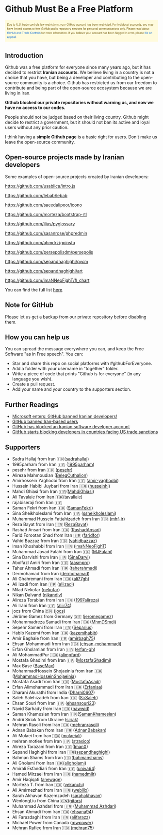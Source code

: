 ﻿# Github Must Be a Free Platform

![alt text](./message.png)

## Introduction


Github was a free platform for everyone since many years ago, but it has decided to restrict **Iranian accounts**.
We believe living in a country is not a choice that you have, but being a developer and contributing to the open-source community is a choice.
Github has restricted us from our freedom to contribute and being part of the open-source ecosystem because we are living in Iran.

**Github blocked our private repositories without warning us, and now we have no access to our codes.**

People should not be judged based on their living country. Github might decide to restrict a government, but it should not ban its active and loyal users without any prior caution.

I think having a **simple Github page** is a basic right for users.
Don't make us leave the open-source community.

## Open-source projects made by Iranian developers

Some examples of open-source projects created by Iranian developers:

https://github.com/usablica/intro.js

https://github.com/lebab/lebab

https://github.com/saeedalipoor/icono

https://github.com/morteza/bootstrap-rtl

https://github.com/ilius/pyglossary

https://github.com/sasanrose/phpredmin

https://github.com/ahmdrz/goinsta

https://github.com/persepolisdm/persepolis

https://github.com/sepandhaghighi/pycm

https://github.com/sepandhaghighi/art

https://github.com/imaNNeoFighT/fl_chart

You can find the full list [here](https://github.com/mohebifar/made-in-iran).


## Note for GitHub
Please let us get a backup from our private repository before disabling them.

## How you can help us
You can spread the message everywhere you can, and keep the Free Software "as in Free speech".
You can:
  - Star and share this repo on social platforms with #githubForEveryone.
  - Add a folder with your username in "together" folder.
  - Write a piece of code that prints "Github is for everyone" (in any language you wish).
  - Create a pull request.
  - Add your name and your country to the supporters section.

## Further Readings
  - [Microsoft enters: GitHub banned Iranian developers!](https://medium.com/@d.aliyamini/microsoft-enters-github-banned-iranian-developers-843f7c60a146)
  - [GitHub banned Iran-based users](https://financialtribune.com/articles/sci-tech/99111/github-bans-iran-based-users)
  - [GitHub has blocked an Iranian software developer account](https://hub.packtpub.com/github-has-blocked-an-iranian-software-developers-account)
  - [GitHub starts blocking developers in countries facing US trade sanctions](https://www.zdnet.com/article/github-starts-blocking-developers-in-countries-facing-us-trade-sanctions)


## Supporters
  - Sadra Hallaj from Iran 🇮🇷([sadrahallaj](https://github.com/sadrahallaj))
  - 1995parham from Iran 🇮🇷 ([1995parham](https://github.com/1995parham))
  - pesehr from Iran 🇮🇷 ([pesehr](https://github.com/pesehr))
  - Alireza Mahmoudian ([BelegCuthalion](https://github.com/BelegCuthalion))
  - Amirhossein Yaghoobi from Iran 🇮🇷 ([amir-yaghoobi](https://github.com/amir-yaghoobi))
  - Hussein Habibi Juybari from Iran 🇮🇷 ([husseinhj](https://github.com/Husseinhj))
  - Mahdi Ghiasi from Iran 🇮🇷([MahdiGhiasi](https://github.com/MahdiGhiasi))
  - Ali Tavalaie from Iran 🇮🇷([tavallaie](https://github.com/tavallaie))
  - rajabiseraji from Iran 🇮🇷
  - Saman Fekri from Iran 🇮🇷 ([SamanFekri](https://github.com/SamanFekri))
  - Sina Sheikholeslami from Iran 🇮🇷 ([ssheikholeslami](https://ssheikholeslami.github.io))
  - Muhammad Hussein Fattahizadeh from Iran 🇮🇷 ([mhf-ir](https://github.com/mhf-ir))
  - Reza Bayat from Iran 🇮🇷 ([RezaBayat](https://github.com/rezabayat76))
  - Rashad Ansari from Iran 🇮🇷 ([RashadAnsari](https://github.com/RashadAnsari))
  - Farid Forootan Shad from Iran 🇮🇷 ([faridfor](https://github.com/faridfor))
  - Vahid Bazzaz from Iran 🇮🇷 ([vahidbazzaz](https://github.com/vahidbazzaz))
  - Iman Khoshabbi from Iran 🇮🇷  ([imaNNeoFighT](https://github.com/imaNNeoFighT))
  - Muhammad Javad Falahi from Iran 🇮🇷  ([MJFalahi](https://github.com/MJFalahi))
  - Sina Darvishi from Iran 🇮🇷  ([SinaDarvi](https://github.com/SinaDarvi))
  - Abolfazl Amiri from Iran 🇮🇷 ([aasmpro](https://github.com/aasmpro))
  - Taher Ahmadi from Iran 🇮🇷 ([taherahmadi](https://github.com/taherahmadi))
  - Dermohamad from Iran ([dermohamad](https://twitter.com/dermohamad))
  - Ali Ghahremani from Iran 🇮🇷 ([ali77gh](https://github.com/ali77gh))
  - Ali Izadi from Iran 🇮🇷 ([aliizadi](https://github.com/aliizadi))
  - Milad Nekofar ([nekofar](https://github.com/nekofar))
  - Nikan Dalvand ([nikandlv](https://github.com/nikandlv))
  - Alireza Torabian from Iran 🇮🇷 ([1997alireza](https://github.com/1997alireza))
  - Ali Irani from Iran 🇮🇷 ([aliir74](https://github.com/ali74))
  - jocs from China :cn: ([jocs](https://github.com/Jocs))
  - Jérôme Gamez from Germany 🇩🇪 ([jeromegamez](https://github.com/jeromegamez))
  - Mohammadreza Samadi from Iran 🇮🇷 ([MhmDSmdi](https://github.com/MhmDSmdi))
  - Sepehr Sameni from Iran 🇮🇷 ([Separius](https://github.com/Separius))
  - Habib Kazemi from Iran 🇮🇷 ([kazemihabib](https://github.com/kazemihabib))
  - Amir Baghaie from Iran 🇮🇷 ([amirbagh75](https://github.com/amirbagh75))
  - Ehsan Mohammadi from Iran 🇮🇷 ([ehsan-mohammadi](https://github.com/ehsan-mohammadi))
  - Erfan Gholamian from Iran 🇮🇷 ([erfan-gh](https://github.com/erfan-gh))
  - Ali MohammadPur 🇮🇷 ([alimpfard](https://github.com/alimpfard))
  - Mostafa Ghadimi from Iran 🇮🇷 ([MostafaGhadimi](https://github.com/mostafaghadimi))
  - Max Base ([BaseMax](https://github.com/BaseMax))
  - MohammadHossein Shojaeinia from Iran 🇮🇷 ([MohammadHosseinShojaeinia](https://github.com/MohammadShojaeinia))
  - Mostafa Asadi from Iran 🇮🇷 ([MostafaAsadi](https://github.com/mostafaasadi))
  - Erfan Alimohammadi from Iran 🇮🇷 ([Erfaniaa](https://github.com/Erfaniaa))
  - Dharani Akurathi from India ([Dharni0607](https://github.com/Dharni0607))
  - Saleh Salehizadeh from Iran 🇮🇷 ([SirSaleh](https://github.com/SirSaleh))
  - Ehsan Souri from Iran 🇮🇷 ([ehsansouri23](https://github.com/ehsansouri23))
  - Navid Sarhady from Iran 🇮🇷 ([nawwid](https://github.com/nawwid))
  - Saman Khamesian from Iran 🇮🇷([SamanKhamesian](https://github.com/SamanKhamesian))
  - Andrii Siriak from Ukraine ([siriak](https://github.com/siriak))
  - Mehran Rasoli from Iran 🇮🇷 ([mehranrasoli](https://github.com/mehranrasoli))
  - Adnan Babakan from Iran 🇮🇷 ([AdnanBabakan](http://github.com/AdnanBabakan))
  - Ali Molaei from Iran 🇮🇷 ([molaeiali](https://github.com/molaeiali))
  - mehran motiee from Iran 🇮🇷 ([straxico](http://github.com/straxico))
  - Alireza Tarazani from Iran 🇮🇷([ImanX](https://github.com/ImanX))
  - Sepand Haghighi from Iran 🇮🇷([sepandhaghighi](https://github.com/sepandhaghighi))
  - Bahman Shams from Iran 🇮🇷([bahmanshams](https://github.com/bahmanshams))
  - Ali Gholami from Iran 🇮🇷([aligholami](https://github.com/aligholami))
  - Amirali Esfandiari from Iran 🇮🇷 ([univa64](https://github.com/univa64))
  - Hamed Mirzaei from Iran 🇮🇷 ([hamedmiir](https://github.com/hamedmiir))
  - Amir Haqiqati ([anewage](https://github.com/anewage))
  - Morteza T. from Iran 🇮🇷 ([yekanchi](https://github.com/yekanchi))
  - Ali Amirnezhad from Iran 🇮🇷 ([webilix](https://github.com/webilix))
  - Sarah Akhavan Kazemzadeh ([sarahakhavan](https://github.com/sarahakhavan))
  - WenlongLiu from China 🇨🇳([gitors](https://github.com/gitors))
  - Muhammad Azhdari from 🇮🇷 ([Muhammad Azhdari](https://github.com/mmdaz))
  - Ehsan Ahmadi from Iran 🇮🇷 ([ehsana94](https://github.com/ehsana94))
  - Ali Farazdaghi from Iran 🇮🇷 ([alifarazz](https://github.com/alifarazz))
  - Michael Power from Canada ([mwpower](https://github.com/mwpower))
  - Mehran Rafiee from Iran 🇮🇷 ([mehran75](https://github.com/mehran75))

